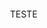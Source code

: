 <div style="background-image: url('https://cdn.dribbble.com/users/815278/screenshots/2722003/mr.gif'); background-size: cover; padding: 100px;">
  TESTE
</div>
